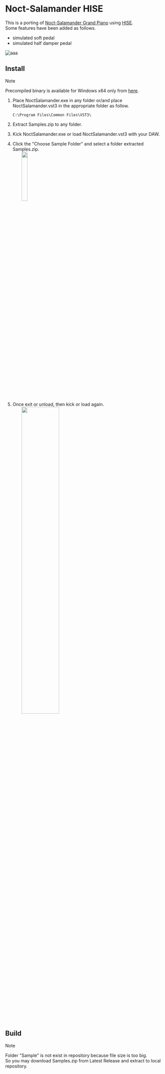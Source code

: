 # Noct-Salamander HISE
This is a porting of [Noct-Salamander Grand Piano](https://www.ir.isas.jaxa.jp/~cyamauch/NoctSalamanderGrandPiano/) using [HISE](https://hise.dev/).\
Some features have been added as follows.
- simulated soft pedal
- simulated half damper pedal

![aaa](https://github.com/user-attachments/assets/d041fc01-c528-456f-918f-d8bad77e5d16)

## Install
> [!NOTE]
> Precompiled binary is available for Windows x64 only from [here](https://github.com/0eq00/NoctSalamanderHISE/releases).

1. Place NoctSalamander.exe in any folder or/and place NoctSalamander.vst3 in the appropriate folder as follow.
   ```
   C:\Program Files\Common Files\VST3\
   ```
2. Extract Samples.zip to any folder.
4. Kick NoctSalamander.exe or load NoctSalamander.vst3 with your DAW.
5. Click the "Choose Sample Folder" and select a folder extracted Samples.zip.\
　　<img src="https://github.com/user-attachments/assets/8994c856-ffbf-4050-861f-12c5ae0a2a8b" width="20%">

6. Once exit or unload, then kick or load again.\
　　<img src="https://github.com/user-attachments/assets/8ddfa36c-2f60-4234-be3d-2948efc81238" width="50%">

## Build
> [!NOTE]
> Folder "Sample" is not exist in repository because file size is too big.\
> So you may download Samples.zip from Latest Release and extract to local repository.

